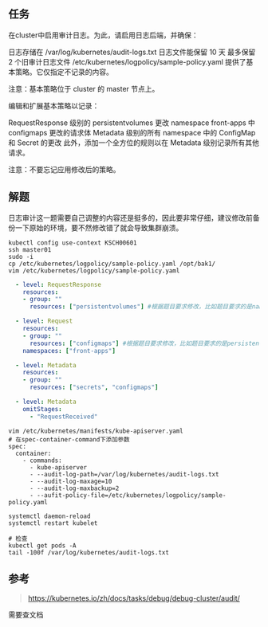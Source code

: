 ## 任务
在cluster中启用审计日志。为此，请启用日志后端，并确保：

日志存储在 /var/log/kubernetes/audit-logs.txt
日志文件能保留 10 天
最多保留 2 个旧审计日志文件
/etc/kubernetes/logpolicy/sample-policy.yaml 提供了基本策略。它仅指定不记录的内容。

注意：基本策略位于 cluster 的 master 节点上。

编辑和扩展基本策略以记录：

RequestResponse 级别的 persistentvolumes 更改
namespace front-apps 中 configmaps 更改的请求体
Metadata 级别的所有 namespace 中的 ConfigMap 和 Secret 的更改
此外，添加一个全方位的规则以在 Metadata 级别记录所有其他请求。

注意：不要忘记应用修改后的策略。

## 解题
日志审计这一题需要自己调整的内容还是挺多的，因此要非常仔细，建议修改前备份一下原始的环境，要不然修改错了就会导致集群崩溃。

```shell
kubectl config use-context KSCH00601
ssh master01
sudo -i
cp /etc/kubernetes/logpolicy/sample-policy.yaml /opt/bak1/
vim /etc/kubernetes/logpolicy/sample-policy.yaml
```

```yaml
  - level: RequestResponse
    resources:
    - group: ""
      resources: ["persistentvolumes"] #根据题目要求修改，比如题目要求的是namespaces。

  - level: Request
    resources:
    - group: ""
      resources: ["configmaps"] #根据题目要求修改，比如题目要求的是persistentvolumes或者pods。
    namespaces: ["front-apps"]

  - level: Metadata
    resources:
    - group: ""
      resources: ["secrets", "configmaps"]

  - level: Metadata
    omitStages:
      - "RequestReceived"
```

```shell
vim /etc/kubernetes/manifests/kube-apiserver.yaml
# 在spec-container-command下添加参数
spec:
  container:
    - commands:
      - kube-apiserver
      - --audit-log-path=/var/log/kubernetes/audit-logs.txt
      - --audit-log-maxage=10
      - --audit-log-maxbackup=2
      - --aufit-policy-file=/etc/kubernetes/logpolicy/sample-policy.yaml

systemctl daemon-reload
systemctl restart kubelet

# 检查
kubectl get pods -A
tail -100f /var/log/kubernetes/audit-logs.txt
```


## 参考
> https://kubernetes.io/zh/docs/tasks/debug/debug-cluster/audit/

需要查文档